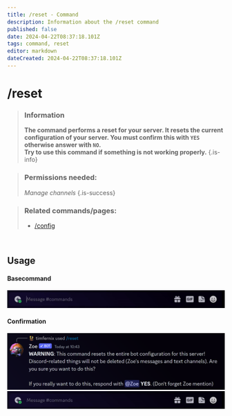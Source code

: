 ```yaml
---
title: /reset - Command
description: Information about the /reset command
published: false
date: 2024-04-22T08:37:18.101Z
tags: command, reset
editor: markdown
dateCreated: 2024-04-22T08:37:18.101Z
---
```


# /reset

>### Information
>**The command performs a reset for your server. It resets the current configuration of your server. You must confirm this with `YES` otherwise answer with `NO`. <br>
Try to use this command if something is not working properly.**
>{.is-info}

>### Permissions needed:
> *Manage channels*
>{.is-success}

>### Related commands/pages:
>-   [/config](/en/commands/important/config/)

<br>

## Usage
#### Basecommand
![en_reset_command.gif](/en_/en_reset_command.gif)
 <br>
 
#### Confirmation
![en_reset_command_3.png](/en_/en_reset_command_3.png)
![en_reset_command_2.gif](/en_/en_reset_command_2.gif)